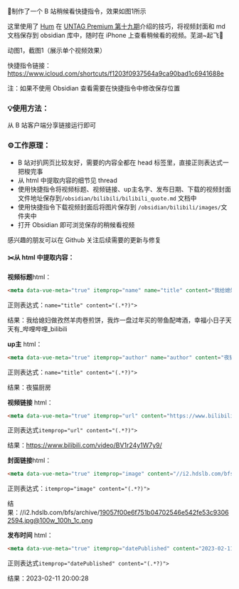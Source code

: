 🌟制作了一个 B 站稍候看快捷指令，效果如图1所示

这里使用了 [Hum](https://utgd.net/article/20119) 在 [UNTAG Premium 第十九期](https://utgd.net/article/20116)介绍的技巧，将视频封面和 md 文档保存到 obsidian 库中，随时在 iPhone 上查看稍候看的视频。芜湖~起飞🛫

动图1，截图1（展示单个视频效果）

快捷指令链接：https://www.icloud.com/shortcuts/f1203f0937564a9ca90bad1c6941688e

注：如果不使用 Obsidian 查看需要在快捷指令中修改保存位置

### 💡使用方法：
从 B 站客户端分享链接运行即可

### ⚙️工作原理：
- B 站对扒网页比较友好，需要的内容全都在 head 标签里，直接正则表达式一把梭完事
- 从 html 中提取内容的细节见 thread
- 使用快捷指令将视频标题、视频链接、up主名字、发布日期、下载的视频封面文件地址保存到`/obsidian/bilibili/bilibili_quote.md` 文档中
- 使用快捷指令下载视频封面后将图片保存到 `/obsidian/bilibili/images/`文件夹中
- 打开 Obsidian 即可浏览保存的稍候看视频

感兴趣的朋友可以在 Github 关注后续需要的更新与修复

#### ✂️从 html 中提取内容：

**视频标题**html：
```html
<meta data-vue-meta="true" itemprop="name" name="title" content="我给媳妇做孜然羊肉卷煎饼，我炸一盘过年买的带鱼配啤酒，幸福小日子天天有_哔哩哔哩_bilibili">
```
正则表达式：`name="title" content="(.*?)">`

结果：我给媳妇做孜然羊肉卷煎饼，我炸一盘过年买的带鱼配啤酒，幸福小日子天天有_哔哩哔哩_bilibili


**up主** html：
```html
<meta data-vue-meta="true" itemprop="author" name="author" content="夜猫厨房">
```
正则表达式：`name="title" content="(.*?)">`

结果：夜猫厨房


**视频链接** html：
```html
<meta data-vue-meta="true" itemprop="url" content="https://www.bilibili.com/video/BV1r24y1W7y9/">
```
正则表达式`itemprop="url" content="(.*?)">`

结果：https://www.bilibili.com/video/BV1r24y1W7y9/


**封面链接**html：
```html
<meta data-vue-meta="true" itemprop="image" content="//i2.hdslb.com/bfs/archive/19057f00e6f751b04702546e542fe53c93062594.jpg@100w_100h_1c.png">
```
正则表达式：`itemprop="image" content="(.*?)">`

结果：//i2.hdslb.com/bfs/archive/19057f00e6f751b04702546e542fe53c93062594.jpg@100w_100h_1c.png


**发布时间** html：
```html
<meta data-vue-meta="true" itemprop="datePublished" content="2023-02-11 20:00:28">
```
正则表达式`itemprop="datePublished" content="(.*?)">`

结果：2023-02-11 20:00:28
